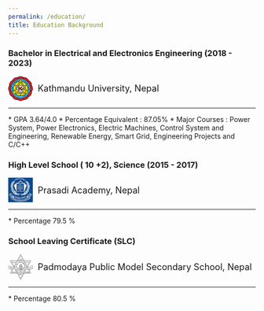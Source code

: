 ```yaml
---
permalink: /education/
title: Education Background
---
```


### Bachelor in Electrical and Electronics Engineering (2018 - 2023) <br>
<div class="header" style="display: flex; align-items: center;">
  <img src="../images/KUlogo.png" alt="logo" style="width:50px; margin-right: 10px;">
  <span style="font-size: 18px;">Kathmandu University, Nepal</span>
</div>
<hr>
* GPA 3.64/4.0
* Percentage Equivalent : 87.05%
* Major Courses : Power System, Power Electronics, Electric Machines, Control System and Engineering, Renewable Energy, Smart Grid, Engineering Projects and C/C++
 

### High Level School ( 10 +2), Science (2015 - 2017)<br>
<div class="header" style="display: flex; align-items: center;">
  <img src="../images/Prasadilogo.png" alt="logo" style="width:50px; margin-right: 10px;">
  <span style="font-size: 18px;">Prasadi Academy, Nepal</span>
</div>
<hr>
* Percentage 79.5 %

### School Leaving Certificate (SLC) <br>
<div class="header" style="display: flex; align-items: center;">
  <img src="../images/Padmodayalogo.png" alt="logo" style="width:50px; margin-right: 10px;">
  <span style="font-size: 18px;">Padmodaya Public Model Secondary School, Nepal</span> </div>
<hr>
* Percentage 80.5 %
<br>
